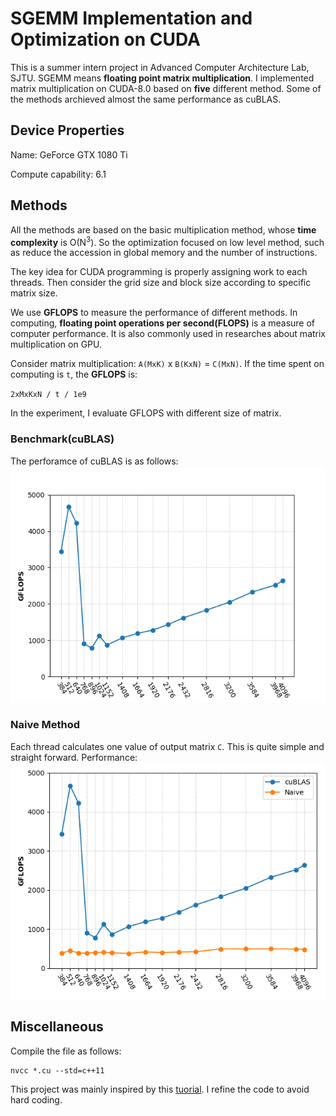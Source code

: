 # SGEMM Implementation and Optimization on CUDA

This is a summer intern project in Advanced Computer Architecture Lab, SJTU. SGEMM means **floating point matrix multiplication**. I implemented matrix multiplication on CUDA-8.0 based on **five** different method. Some of the methods archieved almost the same performance as cuBLAS.

## Device Properties
Name:  GeForce GTX 1080 Ti

Compute capability:  6.1

## Methods
All the methods are based on the basic multiplication method, whose **time complexity** is O(N<sup>3</sup>). So the optimization focused on low level method, such as reduce the accession in global memory and the number of instructions.

The key idea for CUDA programming is properly assigning work to each threads. Then consider the grid size and block size according to specific matrix size.

We use **GFLOPS** to measure the performance of different methods. In computing, **floating point operations per second(FLOPS)** is a measure of computer performance. It is also commonly used in researches about matrix multiplication on GPU. 

Consider matrix multiplication: ``A(MxK)`` x ``B(KxN)`` = ``C(MxN)``. If the time spent on computing is ``t``, the **GFLOPS** is:

``2xMxKxN / t / 1e9``

In the experiment, I evaluate GFLOPS with different size of matrix.

### Benchmark(cuBLAS)
The perforamce of cuBLAS is as follows:
![](fig/cu.png)

### Naive Method
Each thread calculates one value of output matrix ``C``. This is quite simple and straight forward. Performance:
![](fig/nv.png)

## Miscellaneous

Compile the file as follows:

```
nvcc *.cu --std=c++11
```

This project was mainly inspired by this [tuorial](http://www.es.ele.tue.nl/~mwijtvliet/5KK73/?page=mmcuda#TOC-Prefetching). I refine the code to avoid hard coding.
